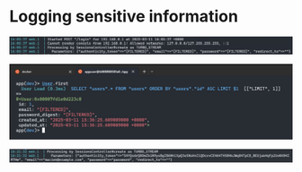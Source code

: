 # Logging sensitive information

![](./screenshots/logs.png)

![](./screenshots/console.png)

![](./screenshots/logs-off.png)
